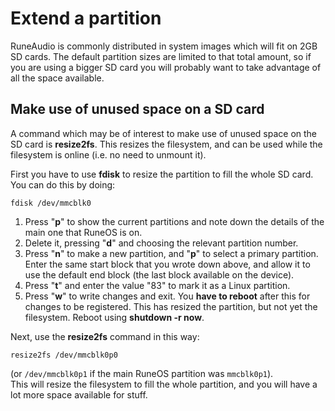 # Extend a partition

RuneAudio is commonly distributed in system images which will fit on 2GB SD cards. The default partition sizes are limited to that total amount, so if you are using a bigger SD card you will probably want to take advantage of all the space available.  

## Make use of unused space on a SD card

A command which may be of interest to make use of unused space on the SD card is **resize2fs**. 
This resizes the filesystem, and can be used while the filesystem is online (i.e. no need to unmount it).

First you have to use **fdisk** to resize the partition to fill the whole SD card. You can do this by doing:
    
    fdisk /dev/mmcblk0
    
 1. Press "**p**" to show the current partitions and note down the details of the main one that RuneOS is on.
 2. Delete it, pressing "**d**" and choosing the relevant partition number.
 3. Press "**n**" to make a new partition, and "**p**" to select a primary partition. Enter the same start block that you wrote down above, and allow it to use the default end block (the last block available on the device).
 4. Press "**t**" and enter the value "83" to mark it as a Linux partition. 
 5. Press "**w**" to write changes and exit. You **have to reboot** after this for changes to be registered. This has resized the partition, but not yet the filesystem.  Reboot using **shutdown -r now**.

Next, use the **resize2fs** command in this way:

    resize2fs /dev/mmcblk0p0

(or `/dev/mmcblk0p1` if the main RuneOS partition was `mmcblk0p1`).  
This will resize the filesystem to fill the whole partition, and you will have a lot more space available for stuff.
